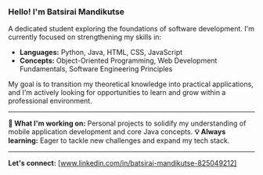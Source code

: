 ### Hello! I'm Batsirai Mandikutse

A dedicated student exploring the foundations of software development. I'm currently focused on strengthening my skills in:

* **Languages:** Python, Java, HTML, CSS, JavaScript
* **Concepts:** Object-Oriented Programming, Web Development Fundamentals, Software Engineering Principles

My goal is to transition my theoretical knowledge into practical applications, and I'm actively looking for opportunities to learn and grow within a professional environment.

---

**🚀 What I'm working on:** Personal projects to solidify my understanding of mobile application development and core Java concepts.
**💡 Always learning:** Eager to tackle new challenges and expand my tech stack.

---
**Let's connect:**
[www.linkedin.com/in/batsirai-mandikutse-825049212]
